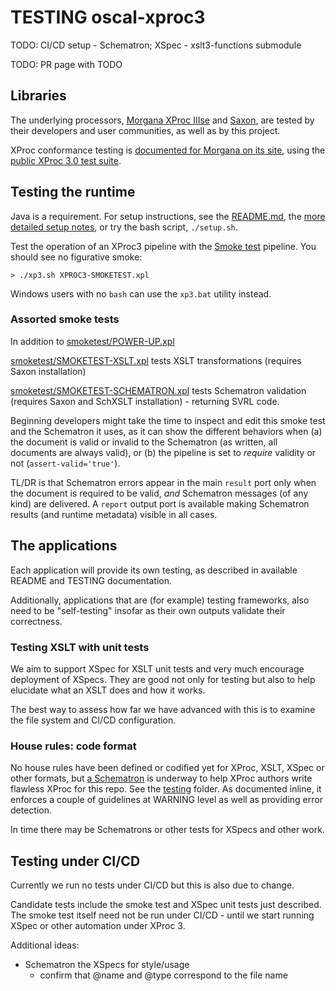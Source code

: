 # TESTING oscal-xproc3

TODO: CI/CD setup - Schematron; XSpec - xslt3-functions submodule

TODO: PR page with TODO

## Libraries

The underlying processors, [Morgana XProc IIIse](https://www.xml-project.com/morganaxproc-iiise.html) and [Saxon](https://www.saxonica.com/welcome/welcome.xml), are tested by their developers and user communities, as well as by this project.

XProc conformance testing is [documented for Morgana on its site](https://test-suite.xproc.org/implementation.html), using the [public XProc 3.0 test suite](https://test-suite.xproc.org/).

## Testing the runtime

Java is a requirement. For setup instructions, see the [README.md](README.md), the [more detailed setup notes](setup-notes.md), or try the bash script, `./setup.sh`.

Test the operation of an XProc3 pipeline with the [Smoke test](smoketest/POWER-UP.xpl) pipeline. You should see no figurative smoke:

```
> ./xp3.sh XPROC3-SMOKETEST.xpl
```

Windows users with no `bash` can use the `xp3.bat` utility instead.

### Assorted smoke tests

In addition to [smoketest/POWER-UP.xpl](smoketest/POWER-UP.xpl)

[smoketest/SMOKETEST-XSLT.xpl](smoketest/SMOKETEST-XSLT.xpl) tests XSLT transformations (requires Saxon installation)

[smoketest/SMOKETEST-SCHEMATRON.xpl](smoketest/SMOKETEST-SCHEMATRON.xpl) tests Schematron validation (requires Saxon and SchXSLT installation) - returning SVRL code.

Beginning developers might take the time to inspect and edit this smoke test and the Schematron it uses, as it can show the different behaviors when (a) the document is valid or invalid to the Schematron (as written, all documents are always valid), or (b) the pipeline is set to *require* validity or not (`assert-valid='true'`).

TL/DR is that Schematron errors appear in the main `result` port only when the document is required to be valid, *and* Schematron messages (of any kind) are delivered. A `report` output port is available making Schematron results (and runtime metadata) visible in all cases.

## The applications

Each application will provide its own testing, as described in available README and TESTING documentation.

Additionally, applications that are (for example) testing frameworks, also need to be "self-testing" insofar as their own outputs validate their correctness.

### Testing XSLT with unit tests

We aim to support XSpec for XSLT unit tests and very much encourage deployment of XSpecs. They are good not only for testing but also to help elucidate what an XSLT does and how it works.

The best way to assess how far we have advanced with this is to examine the file system and CI/CD configuration.

### House rules: code format

No house rules have been defined or codified yet for XProc, XSLT, XSpec or other formats, but [a Schematron](testing/xproc3-house-rules.sch) is underway to help XProc authors write flawless XProc for this repo. See the [testing](./testing) folder. As documented inline, it enforces a couple of guidelines at WARNING level as well as providing error detection.

In time there may be Schematrons or other tests for XSpecs and other work.

## Testing under CI/CD

Currently we run no tests under CI/CD but this is also due to change.

Candidate tests include the smoke test and XSpec unit tests just described. The smoke test itself need not be run under CI/CD - until we start running XSpec or other automation under XProc 3.

Additional ideas:

- Schematron the XSpecs for style/usage
  - confirm that @name and @type correspond to the file name   

